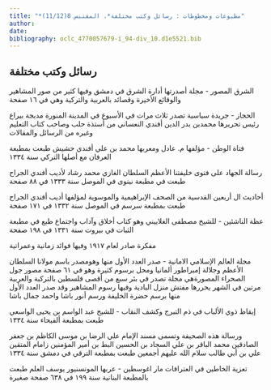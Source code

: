 ```yaml
---
title: "*مطبوعات ومخطوطات : رسائل وكتب مختلفة*. المقتبس 8(11/12)"
author: 
date: 
bibliography: oclc_4770057679-i_94-div_10.d1e5521.bib
---
```




##  رسائل وكتب مختلفة 


 الشرق المصور - مجلة أصدرتها أدارة الشرق في دمشق وفيها كثير من صور المشاهير والوقائع الأخيرة وقصائد بالعربية والتركية وهي في  ١٦  صفحة 

 الحجاز - جريدة سياسية تصدر  ثلاث  مرات في الأسبوع في المدينة المنورة مدبجة بيراع رئيس تحريرها محمدبن بدر الدين أفندي النعساني من أستذة حلب وصاحب كتاب التعليم وغيره من الرسائل والمقالات 

 فتاة الوطن - مؤلفها م. عادل ومعربها محمد بن علي أفندي حشيش طبعت بمطبعة العرفان مع أصلها التركي سنة  ١٣٣٤ 

 رسالة الجهاد على فتوى خليفتنا الأعظم السلطان الغازي محمد رشاد لأديب أفندي الجراح طبعت في مطبعة نينوى في الموصل سنة  ١٣٣٣  في  ٨٨  صفحة 

 أحاديث ال  أربعين  القدسية من الصحف الإبراهيمية والموسوية لمؤلفها أديب أفندي الجراح طبعت بمطبعة سرسم في الموصل سنة  ١٣٣٢  في  ١٧١  صفحة 

 عظة الناشئين - للشيخ  مصطفى  الغلاييني  وهو كتاب أخلاق وآداب واجتماع طبع في مطبعة الثبات في بيروت سنة  ١٣٣١  في  ١٩٨  صفحة 

 مفكرة صادر لعام  ١٩١٧  وفيها فوائد زمانية وعمراتية 

 مجلة العالم الإسلامي الامانية - صدر العدد الأول منها وهومصدر باسم مولانا السلطان الأعظم وجلالة إمبراطور ألمانيا ومحل برسوم كثيرة وهو في  ٦١  صفحة   مصور جول الصحراء المصورةهي مجلة تصدر في بئر  سبع  من أقصى فلسطين بالتركية والعربية مرتين في الشهر يحررها مفتش منزل البادية وفيها رسوم المشاهير وقد صدر العدد الأول منها برسم حضرة الخليفة ورسم أنور باشا واحمد جمال باشا 

 إيقاظ ذوي الألباب في ذم التبرج وكشف النقاب - للشيخ عبد الواسم بن يحيى الواسعي طبعت بمطبعة ألفيحاء سنة  ١٣٣٤ 

 ورسالة هذه الصحيفة وتسمى مسند الإمام علي الرضا بن موسى الكاظم بن جعفر الصادقين محمد الباقر بن علي السجاد بن الحسين البط بن أمير المؤمنين زامام المتقين علي بن أبي طالب سلام الله عليهم أجمعين طبعت بمطبعة الترقي في دمشق سنة  ١٣٣٤ 

 تعزية الخاطين في العترافات مار اغوسطين - عربها المونسنيور يوسف العلم طبعت بالمطبعة البنانية سنة  ١٩٩  في  ٦٣٨  صفحة صغيرة 
